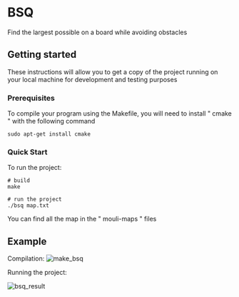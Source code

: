 # BSQ

Find the largest possible on a board while avoiding obstacles

## Getting started

These instructions will allow you to get a copy of the project running on your local machine for development and testing purposes

### Prerequisites

To compile your program using the Makefile, you will need to install " cmake " with the following command
```
sudo apt-get install cmake
```

### Quick Start

To run the project:
```
# build
make

# run the project
./bsq map.txt
```
You can find all the map in the " mouli-maps " files

## Example

Compilation:
![make_bsq](https://user-images.githubusercontent.com/91889257/163353112-c29e5367-6978-4f70-98c3-eea5774e09df.png)

Running the project:
  
![bsq_result](https://user-images.githubusercontent.com/91889257/163390937-75fa2c49-4714-4ed5-89fd-c2716b49234e.png)
